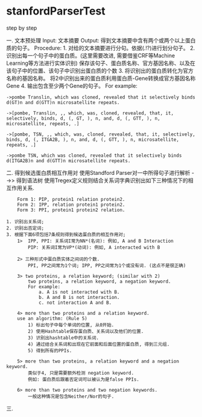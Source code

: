 stanfordParserTest
================== 
step by step

一. 文本预处理
	Input:
		文本摘要
	Output:
		得到文本摘要中含有两个或两个以上蛋白质的句子。
	Procedure:
		1. 对给的文本摘要进行分句。依据(.!?)进行划分句子。
		2. 识别出每一个句子中的蛋白质。(这里需要改进, 需要借鉴CRF等Machine Learning等方法进行实体识别)
			保存该句子、蛋白质名称、官方基因名称、以及在该句子中的位置、该句子中识别出蛋白质的个数
		3. 将识别出的蛋白质转化为官方名称的基因名称。
			将2中识别出来的蛋白质利用蛋白质-Gene转换成官方基因名称Gene
		4. 输出包含至少两个Gene的句子。
	For example:
	
	->pombe Translin, which was cloned, revealed that it selectively binds d(GT)n and d(GTT)n microsatellite repeats.
	
	->[pombe, Translin, ,, which, was, cloned, revealed, that, it, selectively, binds, d, (, GT, ), n, and, d, (, GTT, ), n, microsatellite, repeats, .]
	
	->[pombe, TSN, ,, which, was, cloned, revealed, that, it, selectively, binds, d, (, ITGA2B, ), n, and, d, (, GTT, ), n, microsatellite, repeats, .]
	
	->pombe TSN, which was cloned, revealed that it selectively binds d(ITGA2B)n and d(GTT)n microsatellite repeats.


二. 得到候选蛋白质相互作用对
	使用Standford Parser对一中所得句子进行解析 -->> 得到语法树
	使用Tregex定义规则结合关系词字典识别出如下三种情况下的相互作用关系.
	
		Form 1: PIP, protein1 relation protein2.
		Form 2: IPP, relation protein1 protein2.
		Form 3: PPI, protein1 protein2 relation.
	
	1. 识别出关系词;
	2. 识别出否定词;
	3. 根据下面6项包括7条规则得到候选蛋白质的相互作用对;
		1> 	IPP, PPI: 关系词I常为NN*(名词): 例如, A and B Interaction
			PIP: 关系词I常为VP*(动词): 例如, A interacted with B
		
		2> 三种形式中蛋白质实体之间词的个数.
			PPI, PP之间常为1个词; IPP, PP之间常为1个或没有词. (这点不是很正确)
		
		3> two proteins, a relation keyword; (similar with 2)
			two proteins, a relation keyword, a negation keyword.
			For example:
				a. A is not interacted with B.
				b. A and B is not interaction.
				c. not interaction A and B.
		
		4> more than two proteins and a relation keyword.
		use an algorithm: (Rule 5)
			1) 标出句子中每个单词的位置, 从0开始.
			2) 使用Hashtable保存蛋白质、关系词以及他们的位置.
			3) 识别出hashtable中的关系词.
			4) 通过结合关系词和出现在它前面和后面位置的蛋白质, 得到三元组.
			5) 得到所有的PPIs.
		
		5> more than two proteins, a relation keyword and a negation keyword.
			类似于4, 只是需要额外检测 negation keyword.
			例如: 蛋白质后跟着否定词可以被认为是false PPIs.
		
		6> more than two proteins and two negation keywords.
			一般这种情况是包含Neither/Nor的句子.
	
三. 
